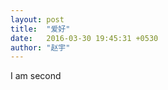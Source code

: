 ```yaml
---
layout: post
title:  "爱好"
date:   2016-03-30 19:45:31 +0530
author: "赵宇"
---
```

I am second
<!-- categories: zblog essay -->